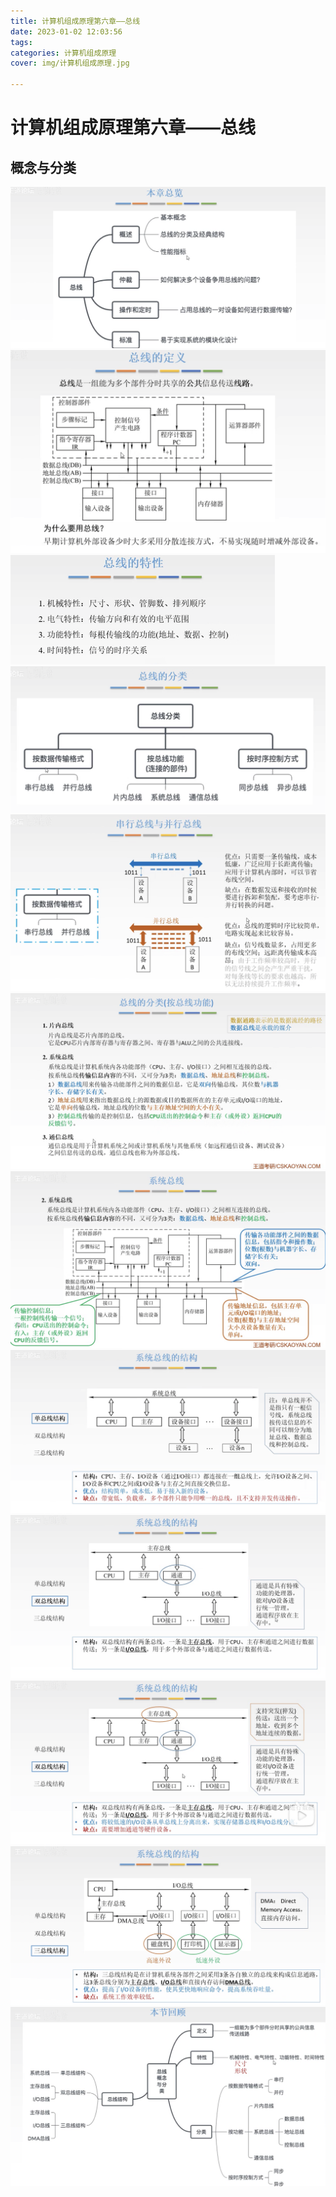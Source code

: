 ```yaml
---
title: 计算机组成原理第六章——总线
date: 2023-01-02 12:03:56
tags:
categories: 计算机组成原理
cover: img/计算机组成原理.jpg

---
```


# 计算机组成原理第六章——总线

## 概念与分类

<img src="计算机组成原理第六章——总线/image-20230102120517087.png" alt="image-20230102120517087" style="zoom:50%;" />

<img src="计算机组成原理第六章——总线/image-20230102120733020.png" alt="image-20230102120733020" style="zoom:50%;" />

<img src="计算机组成原理第六章——总线/image-20230102121231475.png" alt="image-20230102121231475" style="zoom:50%;" />

<img src="计算机组成原理第六章——总线/image-20230102121248761.png" alt="image-20230102121248761" style="zoom:50%;" />

<img src="计算机组成原理第六章——总线/image-20230102121448988.png" alt="image-20230102121448988" style="zoom:50%;" />

<img src="计算机组成原理第六章——总线/image-20230102123159287.png" alt="image-20230102123159287" style="zoom:50%;" />

<img src="计算机组成原理第六章——总线/image-20230102123015842.png" alt="image-20230102123015842" style="zoom:50%;" />

<img src="计算机组成原理第六章——总线/image-20230102123342309.png" alt="image-20230102123342309" style="zoom:50%;" />

<img src="计算机组成原理第六章——总线/image-20230102123505447.png" alt="image-20230102123505447" style="zoom:50%;" />

<img src="计算机组成原理第六章——总线/image-20230102123716891.png" alt="image-20230102123716891" style="zoom:50%;" />

<img src="计算机组成原理第六章——总线/image-20230102123911227.png" alt="image-20230102123911227" style="zoom:50%;" />

<img src="计算机组成原理第六章——总线/image-20230102124135462.png" alt="image-20230102124135462" style="zoom:50%;" />
